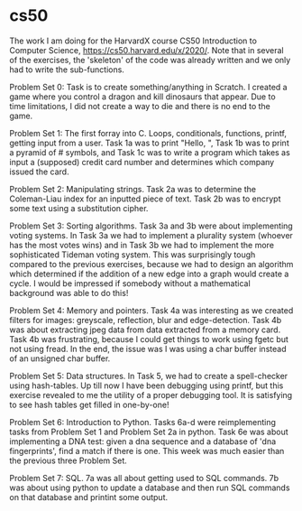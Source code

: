# cs50
The work I am doing for the HarvardX course CS50 Introduction to Computer Science, https://cs50.harvard.edu/x/2020/. Note that in several of the exercises, the 'skeleton' of the code was already written and we only had to write the sub-functions. 

Problem Set 0: Task is to create something/anything in Scratch. I created a game where you control a dragon and kill dinosaurs that appear. Due to time limitations, I did not create a way to die and there is no end to the game.

Problem Set 1: The first forray into C. Loops, conditionals, functions, printf, getting input from a user. Task 1a was to print "Hello, <name>", Task 1b was to print a pyramid of # symbols, and Task 1c was to write a program which takes as input a (supposed) credit card number and determines which company issued the card.

Problem Set 2: Manipulating strings. Task 2a was to determine the Coleman-Liau index for an inputted piece of text. Task 2b was to encrypt some text using a substitution cipher.

Problem Set 3: Sorting algorithms. Task 3a and 3b were about implementing voting systems. In Task 3a we had to implement a plurality system (whoever has the most votes wins) and in Task 3b we had to implement the more sophisticated Tideman voting system. This was surprisingly tough compared to the previous exercises, because we had to design an algorithm which determined if the addition of a new edge into a graph would create a cycle. I would be impressed if somebody without a mathematical background was able to do this!

Problem Set 4: Memory and pointers. Task 4a was interesting as we created filters for images: greyscale, reflection, blur and edge-detection.  Task 4b was about extracting jpeg data from data extracted from a memory card. Task 4b was frustrating, because I could get things to work using fgetc but not using fread. In the end, the issue was I was using a char buffer instead of an unsigned char buffer.

Problem Set 5: Data structures.  In Task 5, we had to create a spell-checker using hash-tables.  Up till now I have been debugging using printf, but this exercise revealed to me the utility of a proper debugging tool. It is satisfying to see hash tables get filled in one-by-one!

Problem Set 6: Introduction to Python. Tasks 6a-d were reimplementing tasks from Problem Set 1 and Problem Set 2a in python. Task 6e was about implementing a DNA test: given a dna sequence and a database of 'dna fingerprints', find a match if there is one. This week was much easier than the previous three Problem Set.

Problem Set 7: SQL. 7a was all about getting used to SQL commands. 7b was about using python to update a database and then run SQL commands on that database and printint some output.

